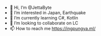 - 👋 Hi, I’m @JettaByte
- 👀 I’m interested in Japan, Earthquake
- 🌱 I’m currently learning C#, Kotlin
- 💞️ I’m looking to collaborate on LC
- 📫 How to reach me https://ingpungya.ml/

<!---
JettaByte/JettaByte is a ✨ special ✨ repository because its `README.md` (this file) appears on your GitHub profile.
You can click the Preview link to take a look at your changes.
--->
